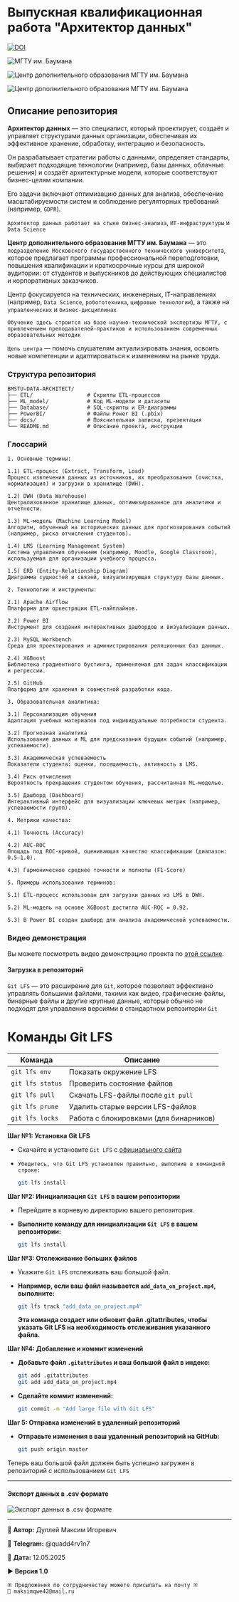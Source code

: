 # Выпускная квалификационная работа "Архитектор данных"

[![DOI](https://zenodo.org/badge/988272572.svg)](https://doi.org/10.5281/zenodo.17287964)

![МГТУ им. Баумана](mgtu-bauman.png)

![Центр дополнительного образования МГТУ им. Баумана](centr_dop_education.png)

![Центр дополнительного образования МГТУ им. Баумана](centr_dop_education_1.png)

## Описание репозитория

**Архитектор данных** — это специалист, который проектирует, создаёт и управляет структурами данных организации, обеспечивая их эффективное хранение, обработку, интеграцию и безопасность.

Он разрабатывает стратегии работы с данными, определяет стандарты, выбирает подходящие технологии (например, базы данных, облачные решения) и создаёт архитектурные модели, которые соответствуют бизнес-целям компании.

Его задачи включают оптимизацию данных для анализа, обеспечение масштабируемости систем и соблюдение регуляторных требований (например, `GDPR`).

`Архитектор данных работает на стыке бизнес-анализа`, `ИТ-инфраструктуры` и `Data Science`

**Центр дополнительного образования МГТУ им. Баумана** — это `подразделение Московского государственного технического университета`, которое предлагает программы профессиональной переподготовки, повышения квалификации и краткосрочные курсы для широкой аудитории: от студентов и выпускников до действующих специалистов и корпоративных заказчиков.

Центр фокусируется на технических, инженерных, IT-направлениях (например, `Data Science`, `робототехника`, `цифровые технологии`), а также на `управленческих` и `бизнес-дисциплинах`

`Обучение здесь строится на базе научно-технической экспертизы МГТУ, с привлечением преподавателей-практиков и использованием современных образовательных методик`

`Цель центра` — помочь слушателям актуализировать знания, освоить новые компетенции и адаптироваться к изменениям на рынке труда.

### Структура репозитория

```textline
BMSTU-DATA-ARCHITECT/  
├── ETL/                 # Скрипты ETL-процессов  
├── ML_model/            # Код ML-модели и датасеты  
├── Database/            # SQL-скрипты и ER-диаграммы  
├── PowerBI/             # Файлы Power BI (.pbix)  
├── docs/                # Пояснительная записка, презентация  
└── README.md            # Описание проекта, инструкции  
```

### Глоссарий

```textline
1. Основные термины:

1.1) ETL-процесс (Extract, Transform, Load)
Процесс извлечения данных из источников, их преобразования (очистка, нормализация) и загрузки в хранилище (DWH).

1.2) DWH (Data Warehouse)
Централизованное хранилище данных, оптимизированное для аналитики и отчетности.

1.3) ML-модель (Machine Learning Model)
Алгоритм, обученный на исторических данных для прогнозирования событий (например, риска отчисления студентов).

1.4) LMS (Learning Management System)
Система управления обучением (например, Moodle, Google Classroom), используемая для организации учебного процесса.

1.5) ERD (Entity-Relationship Diagram)
Диаграмма сущностей и связей, визуализирующая структуру базы данных.

2. Технологии и инструменты:

2.1) Apache Airflow
Платформа для оркестрации ETL-пайплайнов.

2.2) Power BI
Инструмент для создания интерактивных дашбордов и визуализации данных.

2.3) MySQL Workbench
Среда для проектирования и администрирования реляционных баз данных.

2.4) XGBoost
Библиотека градиентного бустинга, применяемая для задач классификации и регрессии.

2.5) GitHub
Платформа для хранения и совместной разработки кода.

3. Образовательная аналитика:

3.1) Персонализация обучения
Адаптация учебных материалов под индивидуальные потребности студента.

3.2) Прогнозная аналитика
Использование данных и ML для предсказания будущих событий (например, успеваемости).

3.3) Академическая успеваемость
Показатели студента: оценки, посещаемость, активность в LMS.

3.4) Риск отчисления
Вероятность прекращения студентом обучения, рассчитанная ML-моделью.

3.5) Дашборд (Dashboard)
Интерактивный интерфейс для визуализации ключевых метрик (например, успеваемости групп).

4. Метрики качества:

4.1) Точность (Accuracy)

4.2) AUC-ROC
Площадь под ROC-кривой, оценивающая качество классификации (диапазон: 0.5–1.0).

4.3) Гармоническое среднее точности и полноты (F1-Score)

5. Примеры использования терминов:

5.1) ETL-процесс использован для загрузки данных из LMS в DWH.

5.2) ML-модель на основе XGBoost достигла AUC-ROC = 0.92.

5.3) В Power BI создан дашборд для анализа академической успеваемости.

```

### Видео демонстрация

Вы можете посмотреть видео демонстрацию проекта по [этой ссылке](https://github.com/QuadDarv1ne/BMSTU-Data-Architect/blob/master/add_data_on_project.mp4).

#### Загрузка в репозиторий

`Git LFS` — это расширение для `Git`, которое позволяет эффективно управлять большими файлами, такими как видео, графические файлы, бинарные файлы и другие крупные данные, которые обычно не подходят для управления версиями в стандартном репозитории `Git`

# Команды Git LFS

| Команда | Описание |
|---------|----------|
| `git lfs env` | Показать окружение LFS |
| `git lfs status` | Проверить состояние файлов |
| `git lfs pull` | Скачать LFS-файлы после `git pull` |
| `git lfs prune` | Удалить старые версии LFS-файлов |
| `git lfs locks` | Работа с блокировками (для бинарников) |

**Шаг №1: Установка Git LFS**

- Скачайте и установите `Git LFS` с [официального сайта](https://git-lfs.com/)
- `Убедитесь, что Git LFS установлен правильно, выполнив в командной строке:`

   ```bash
   git lfs install
   ```

**Шаг №2: Инициализация `Git LFS` в вашем репозитории**

- Перейдите в корневую директорию вашего репозитория.
- **Выполните команду для инициализации `Git LFS` в вашем репозитории:**

   ```bash
   git lfs install
   ```

**Шаг №3: Отслеживание больших файлов**

- Укажите `Git LFS` отслеживать ваш большой файл.
- **Например, если ваш файл называется `add_data_on_project.mp4`, выполните:**

   ```bash
   git lfs track "add_data_on_project.mp4"
   ```

   **Эта команда создаст или обновит файл .gitattributes, чтобы указать Git LFS на необходимость отслеживания указанного файла.**

**Шаг №4: Добавление и коммит изменений**

- **Добавьте файл `.gitattributes` и ваш большой файл в индекс:**

   ```bash
   git add .gitattributes
   git add add_data_on_project.mp4
   ```

- **Сделайте коммит изменений:**

   ```bash
   git commit -m "Add large file with Git LFS"
   ```

**Шаг 5: Отправка изменений в удаленный репозиторий**

- **Отправьте изменения в ваш удаленный репозиторий на GitHub:**

   ```bash
   git push origin master
   ```

Теперь ваш большой файл должен быть успешно загружен в репозиторий с использованием `Git LFS`

---

#### Экспорт данных в .csv формате

![Экспорт данных в .csv формате](csv_export.png)

---

💼 **Автор:** Дуплей Максим Игоревич

📲 **Telegram:** @quadd4rv1n7

📅 **Дата:** 12.05.2025

▶️ **Версия 1.0**

```textline
※ Предложения по сотрудничеству можете присылать на почту ※
📧 maksimqwe42@mail.ru
```
